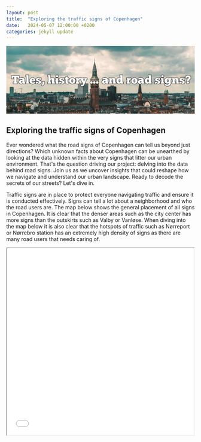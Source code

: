 ```yaml
---
layout: post
title:  "Exploring the traffic signs of Copenhagen"
date:   2024-05-07 12:00:00 +0200
categories: jekyll update
---
```


![heading image](/forside.png)

## Exploring the traffic signs of Copenhagen

Ever wondered what the road signs of Copenhagen can tell us beyond just directions? Which unknown facts about Copenhagen can be unearthed by looking at the data hidden within the very signs that litter our urban environment.
That's the question driving our project: delving into the data behind road signs. Join us as we uncover insights that could reshape how we navigate and understand our urban landscape. Ready to decode the secrets of our streets? Let's dive in.

Traffic signs are in place to protect everyone navigating traffic and ensure it is conducted effectively. Signs can tell a lot about a neighborhood and who the road users are. 
The map below shows the general placement of all signs in Copenhagen. It is clear that the denser areas such as the city center has more signs than the outskirts such as Valby or Vanløse. When diving into the map below it is also clear that the hotspots of traffic such as Nørreport or Nørrebro station has an extremely high density of signs as there are many road users that needs caring of.

<iframe src="General_signs.html" height="500" width="500"></iframe>